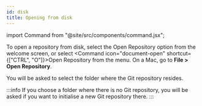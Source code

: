 ```yaml
---
id: disk
title: Opening from disk
---
```


import Command from "@site/src/components/command.jsx";

To open a repository from disk, select the <Command icon="document-open">Open Repository</Command> option from the welcome screen, or select <Command icon="document-open" shortcut={["CTRL", "O"]}>Open Repository</Command> from the menu. On a Mac, go to **File > Open Repository**.

You will be asked to select the folder where the Git repository resides.

:::info
If you choose a folder where there is no Git repository, you will be asked if you want to initialise a new Git repository there.
:::